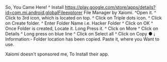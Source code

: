 So, You Came Here!
 ^ Install https://play.google.com/store/apps/details?id=com.mi.android.globalFileexplorer File Manager by Xaiomi.
^Open it.
^ Click to 3rd icon, which is located on top.
^ Click on Triple dots icon.
^ Click on Create folder.
^ Enter Folder Name i.e. Hacker Folder
^ Click on OK
^ Once Folder is created, Locate it. Long Press it. 
^ Click on More
^ Click on Details
^ Long press on blue line
^ Click on Select all
^ Click on Copy
● ¡ Information:- Folder location has been copied. Paste it, where you Want to use.

Xaiomi doesn't sponsored me, To Install their app.
